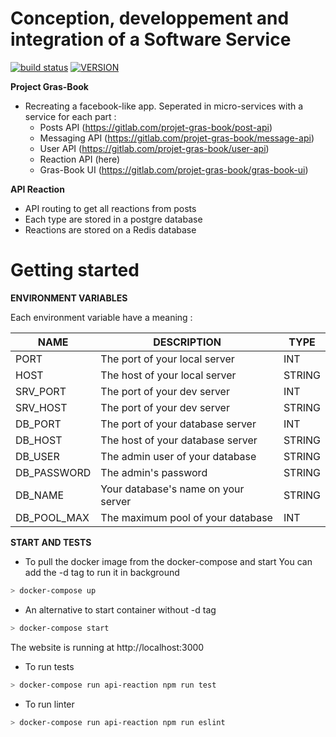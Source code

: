 # Conception, developpement and integration of a Software Service
[![build status](https://gitlab.com/projet-gras-book/api-reaction/badges/master/build.svg)]()
[![VERSION](https://img.shields.io/static/v1?label=npm&message=1.0.0&color=blue)]()

**Project Gras-Book**

- Recreating a facebook-like app. Seperated in micro-services with a service for each part :
    - Posts API (https://gitlab.com/projet-gras-book/post-api)
    - Messaging API (https://gitlab.com/projet-gras-book/message-api)
    - User API (https://gitlab.com/projet-gras-book/user-api)
    - Reaction API (here)
    - Gras-Book UI (https://gitlab.com/projet-gras-book/gras-book-ui)

**API Reaction** 

- API routing to get all reactions from posts
- Each type are stored in a postgre database
- Reactions are stored on a Redis database

# Getting started

**ENVIRONMENT VARIABLES**

Each environment variable have a meaning :

| **NAME**    | **DESCRIPTION**                        | **TYPE**                             |
| ----------- | -------------------------------------- | ------------------------------------ |
| PORT        | The port of your local server          | INT                                  |
| HOST        | The host of your local server          | STRING                               |
| SRV_PORT    | The port of your dev server            | INT                                  |
| SRV_HOST    | The port of your dev server            | STRING                               |
| DB_PORT     | The port of your database server       | INT                                  |
| DB_HOST     | The host of your database server       | STRING                               |
| DB_USER     | The admin user of your database        | STRING                               |
| DB_PASSWORD | The admin's password                   | STRING                               |
| DB_NAME     | Your database's name on your server    | STRING                               |
| DB_POOL_MAX | The maximum pool of your database      | INT                                  |

**START AND TESTS**

- To pull the docker image from the docker-compose and start
You can add the -d tag to run it in background
```bash
> docker-compose up
```
- An alternative to start container without -d tag
```bash
> docker-compose start
```
The website is running at http://localhost:3000

- To run tests
```bash
> docker-compose run api-reaction npm run test
```

- To run linter
```bash
> docker-compose run api-reaction npm run eslint
```
